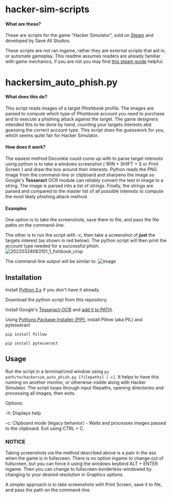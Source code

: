 # hacker-sim-scripts

#### What are these?

These are scripts for the game "Hacker Simulator", sold on [Steam](https://store.steampowered.com/app/1754840/Hacker_Simulator/) and developed by Save All Studios.

These scripts are not ran ingame, rather they are external scripts that aid in, or automate gameplay. This readme assumes readers are already familiar with game mechanics, if you are not you may find [this steam guide](https://steamcommunity.com/sharedfiles/filedetails/?id=2645422003) helpful.

# hackersim_auto_phish.py
#### What does this do?

This script reads images of a target _Phishbook_ profile. The images are parsed to compute which type of _Phishbook_ account you need to purchase and to execute a phishing attack against the target. The game designers intended this to be done by hand, counting your targets interests abd guessing the correct account type. This script does the guesswork for you, which seems quite fair for Hacker Simulator.

#### How does it work?
The easiest method Deconkle could come up with to parse target interests using python is to take a windows screenshot ( WIN + SHIFT + S or Print Screen ) and draw the box around their interests. Python reads the PNG image from the command-line or clipboard and sharpens the image so Google's **Tesseract** OCR module can reliably convert the text in image to a string. The image is parsed into a list of strings. Finally, the strings are parsed and compared to the master list of all possible interests to compute the most likely phishing attack method.

#### Examples
One option is to take the screenshots, save them to file, and pass the file paths on the command-line.

The other is to run the script with -c, then take a screenshot of ***just*** the targets interest (as shown in red below). The python script will then print the account type needed for a successful phish. 
![20220324083101_1_fishbook_crop](https://user-images.githubusercontent.com/24526230/160257747-3cf6f54c-554e-4de1-8e99-daaced3c19c8.jpg)

The command-line output will be similar to:
![image](https://user-images.githubusercontent.com/24526230/160290217-7341cbe1-2938-4ed2-b480-e1049ad55b0d.png)

## Installation

Install [Python 3.x](https://www.python.org/downloads/) if you don't have it already.

Download the python script from this repository.

Install Google's [Tesseract-OCR](https://github.com/tesseract-ocr/tesseract#installing-tesseract) and [add it to PATH](https://docs.microsoft.com/en-us/previous-versions/office/developer/sharepoint-2010/ee537574(v=office.14)).

Using [Pythons Package Installer (PIP)](https://pip.pypa.io/en/stable/getting-started/), install Pillow (aka PIL) and pytesseract

``pip install Pillow``

``pip install pytesseract`` 

## Usage
Run the script in a terminal/cmd window using ``py path/to/hackersim_auto_phish.py [filepaths] [-c]``. It helps to have this running on another monitor, or otherwise visible along with Hacker Simulator. The script loops through input filepaths, opening directories and processing all images, then exits.

Options:

-h: Displays help

-c: Clipboard mode (legacy behavior) - Waits and processes images passed to the clipboard. Exit using CTRL + C.

### NOTICE
Taking screenshots via the method described above is a pain in the ass when the game is in fullscreen. There is no option ingame to change out of fullscreen, but you can force it using the windows keybind ALT + ENTER ingame. Then you can change to fullscreen-borderless-windowed by changing to your desired resolution in Graphics options.

A simpler approach is to take screenshots with Print Screen, save it to file, and pass the path on the command-line.
